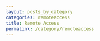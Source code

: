 ```yaml
---
layout: posts_by_category
categories: remoteaccess
title: Remote Access
permalink: /category/remoteaccess
---
```

